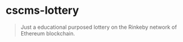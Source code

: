 # cscms-lottery
> Just a educational purposed lottery on the Rinkeby network of Ethereum blockchain.
